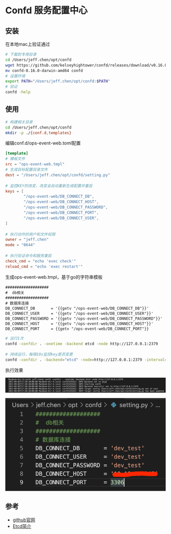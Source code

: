 # Confd 服务配置中心

## 安装

在本地mac上验证通过

```bash
# 下载到专用目录
cd /Users/jeff.chen/opt/confd
wget https://github.com/kelseyhightower/confd/releases/download/v0.16.0/confd-0.16.0-darwin-amd64
mv confd-0.16.0-darwin-amd64 confd
# 设置环境
export PATH="/Users/jeff.chen/opt/confd:$PATH"
# 验证
confd -help
```

## 使用

```bash
# 构建相关目录
cd /Users/jeff.chen/opt/confd
mkdir -p ./{conf.d,templates}
```

编辑conf.d/ops-event-web.toml配置

```toml
[template]
# 模板文件
src = "ops-event-web.tmpl"
# 生成目标配置目录文件
dest = "/Users/jeff.chen/opt/confd/setting.py"

# 监控KEY的改变，改变会自动重新生成配置并重启
keys = [ 
        "/ops-event-web/DB_CONNECT_DB",
        "/ops-event-web/DB_CONNECT_HOST",
        "/ops-event-web/DB_CONNECT_PASSWORD",
        "/ops-event-web/DB_CONNECT_PORT",
        "/ops-event-web/DB_CONNECT_USER",
]

# 执行动作的用户和文件权限
owner = "jeff.chen" 
mode = "0644"

# 执行验证命令和服务重启
check_cmd = "echo 'exec check'"
reload_cmd = "echo 'exec restart'"
```

生成ops-event-web.tmpl，基于go的字符串模板

```golang
###################
#  db相关
###################
# 数据库连接
DB_CONNECT_DB       = '{{getv "/ops-event-web/DB_CONNECT_DB"}}'
DB_CONNECT_USER     = '{{getv "/ops-event-web/DB_CONNECT_USER"}}'
DB_CONNECT_PASSWORD = '{{getv "/ops-event-web/DB_CONNECT_PASSWORD"}}'
DB_CONNECT_HOST     = '{{getv "/ops-event-web/DB_CONNECT_HOST"}}'
DB_CONNECT_PORT     = {{getv "/ops-event-web/DB_CONNECT_PORT"}}
```

```bash
# 运行1次
confd -confdir . -onetime -backend etcd -node http://127.0.0.1:2379

# 持续运行，每隔10s监控key是否变更
confd -confdir . -backend="etcd" -node=http://127.0.0.1:2379 -interval=10
```

执行效果

![运行log](./confd_log.png)

![生成的文件](confd_result.png)

## 参考

* [github官网](https://github.com/kelseyhightower/confd)
* [Etcd简介](../DB/etcd.md)